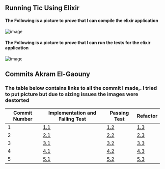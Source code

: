 ## Running Tic Using Elixir

#### The Following is a picture to prove that I can compile the elixir application
![image](https://user-images.githubusercontent.com/64698780/121091482-0bc06480-c7b8-11eb-8656-e87c735b4c30.png)

#### The Following is a picture to prove that I can run the tests for the elixir application
![image](https://user-images.githubusercontent.com/64698780/121091520-1c70da80-c7b8-11eb-9880-f3e726aeb0f9.png)

## Commits Akram El-Gaouny

### The table below contains links to all the commit I made,. I tried to put picture but due to sizing issues the images were destorted

| Commit Number | Implementation and Failing Test | Passing Test | Refactor|
| --------------| --------------------------------| -------------| --------|
| 1             | [1.1](https://github.com/CodingPatrick/seg3103_playground/commit/384d5fa345b695bc29eb87ce9ad2974d7e2f3883#diff-f25b0949c7a55ec53dfd929ed9675660921694b4f51711abf503ed73b98cc5f3)    | [1.2](https://github.com/CodingPatrick/seg3103_playground/commit/7a71fd0581d0218bb66705bc0746880596b99f40#diff-f25b0949c7a55ec53dfd929ed9675660921694b4f51711abf503ed73b98cc5f3) | [1.3](https://github.com/CodingPatrick/seg3103_playground/commit/ff995275cd5b3efc7a0f706fbd3bcdc11f72d051#diff-f25b0949c7a55ec53dfd929ed9675660921694b4f51711abf503ed73b98cc5f3) | 
| 2 | [2.1](https://github.com/CodingPatrick/seg3103_playground/commit/fb360a2ffc60a28fd5a7622d679c812a2a73c37a#diff-f25b0949c7a55ec53dfd929ed9675660921694b4f51711abf503ed73b98cc5f3)| [2.2](https://github.com/CodingPatrick/seg3103_playground/commit/a6b794ec5ca6774748fcd25435eb2a26188a9652#diff-f25b0949c7a55ec53dfd929ed9675660921694b4f51711abf503ed73b98cc5f3) | [2.3](https://github.com/CodingPatrick/seg3103_playground/commit/7e32c495690cf713e3ececaf0971bc1a15f9e178#diff-f25b0949c7a55ec53dfd929ed9675660921694b4f51711abf503ed73b98cc5f3) | 
| 3 | [3.1](https://github.com/CodingPatrick/seg3103_playground/commit/bb82de9ca49a4c0d9d325de4ad797e31ca26e7ed#diff-f25b0949c7a55ec53dfd929ed9675660921694b4f51711abf503ed73b98cc5f3)| [3.2](https://github.com/CodingPatrick/seg3103_playground/commit/cfe91b49db9ac0727cbd1ec009e2695d0a3660e9#diff-f25b0949c7a55ec53dfd929ed9675660921694b4f51711abf503ed73b98cc5f3) | [3.3](https://github.com/CodingPatrick/seg3103_playground/commit/86fb6152cadd54a92b8c82d7bedfda05cdf1b26a#diff-f25b0949c7a55ec53dfd929ed9675660921694b4f51711abf503ed73b98cc5f3) | 
| 4 | [4.1](https://github.com/CodingPatrick/seg3103_playground/commit/270796b919d951534ec3f22ddf53b26ab2eb00fa#diff-f25b0949c7a55ec53dfd929ed9675660921694b4f51711abf503ed73b98cc5f3)| [4.2](https://github.com/CodingPatrick/seg3103_playground/commit/642606301b84172034c25878a2a4af3ffcba42c5#diff-f25b0949c7a55ec53dfd929ed9675660921694b4f51711abf503ed73b98cc5f3) | [4.3](https://github.com/CodingPatrick/seg3103_playground/commit/f32ddb857c41819127a0b5c6b8f4fce3289712cc#diff-f25b0949c7a55ec53dfd929ed9675660921694b4f51711abf503ed73b98cc5f3) | 
| 5 | [5.1](https://github.com/CodingPatrick/seg3103_playground/commit/327b717d6626d953fc609f02a20485d1a561e3f2#diff-f25b0949c7a55ec53dfd929ed9675660921694b4f51711abf503ed73b98cc5f3)| [5.2](https://github.com/CodingPatrick/seg3103_playground/commit/5871a39a69a44354a777ce709084afa7574a9877#diff-f25b0949c7a55ec53dfd929ed9675660921694b4f51711abf503ed73b98cc5f3) | [5.3](https://github.com/CodingPatrick/seg3103_playground/commit/5fad79b1c8c13cb386d17c1d26aa094ff718f809#diff-f25b0949c7a55ec53dfd929ed9675660921694b4f51711abf503ed73b98cc5f3) | 


